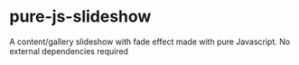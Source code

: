 # pure-js-slideshow
A content/gallery slideshow with fade effect made with pure Javascript.
No external dependencies required
